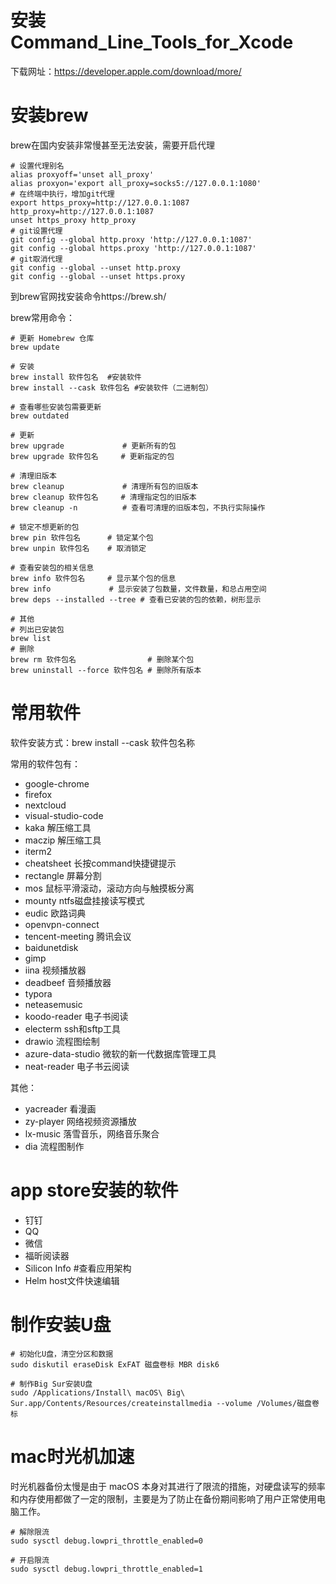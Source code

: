 # 安装Command_Line_Tools_for_Xcode

下载网址：https://developer.apple.com/download/more/

# 安装brew

brew在国内安装非常慢甚至无法安装，需要开启代理

```shell
# 设置代理别名
alias proxyoff='unset all_proxy'
alias proxyon='export all_proxy=socks5://127.0.0.1:1080'
# 在终端中执行，增加git代理
export https_proxy=http://127.0.0.1:1087 http_proxy=http://127.0.0.1:1087
unset https_proxy http_proxy
# git设置代理
git config --global http.proxy 'http://127.0.0.1:1087'
git config --global https.proxy 'http://127.0.0.1:1087'
# git取消代理
git config --global --unset http.proxy
git config --global --unset https.proxy
```

到brew官网找安装命令https://brew.sh/

brew常用命令：

```shell
# 更新 Homebrew 仓库
brew update

# 安装
brew install 软件包名  #安装软件
brew install --cask 软件包名 #安装软件（二进制包）

# 查看哪些安装包需要更新
brew outdated

# 更新
brew upgrade             # 更新所有的包
brew upgrade 软件包名     # 更新指定的包

# 清理旧版本
brew cleanup             # 清理所有包的旧版本
brew cleanup 软件包名     # 清理指定包的旧版本
brew cleanup -n          # 查看可清理的旧版本包，不执行实际操作

# 锁定不想更新的包
brew pin 软件包名      # 锁定某个包
brew unpin 软件包名    # 取消锁定

# 查看安装包的相关信息
brew info 软件包名     # 显示某个包的信息
brew info             # 显示安装了包数量，文件数量，和总占用空间
brew deps --installed --tree # 查看已安装的包的依赖，树形显示

# 其他
# 列出已安装包
brew list
# 删除
brew rm 软件包名                # 删除某个包
brew uninstall --force 软件包名 # 删除所有版本

```

# 常用软件

软件安装方式：brew install --cask 软件包名称

常用的软件包有：

* google-chrome
* firefox
* nextcloud
* visual-studio-code
* kaka 解压缩工具
* maczip 解压缩工具
* iterm2
* cheatsheet 长按command快捷键提示
* rectangle 屏幕分割
* mos 鼠标平滑滚动，滚动方向与触摸板分离
* mounty ntfs磁盘挂接读写模式
* eudic 欧路词典
* openvpn-connect
* tencent-meeting 腾讯会议
* baidunetdisk
* gimp
* iina 视频播放器
* deadbeef 音频播放器
* typora
* neteasemusic
* koodo-reader 电子书阅读
* electerm ssh和sftp工具
* drawio 流程图绘制
* azure-data-studio 微软的新一代数据库管理工具
* neat-reader 电子书云阅读

其他：

* yacreader 看漫画
* zy-player 网络视频资源播放
* lx-music 落雪音乐，网络音乐聚合
* dia 流程图制作

# app store安装的软件

* 钉钉
* QQ
* 微信
* 福昕阅读器
* Silicon Info #查看应用架构
* Helm host文件快速编辑

# 制作安装U盘

```shell
# 初始化U盘，清空分区和数据
sudo diskutil eraseDisk ExFAT 磁盘卷标 MBR disk6

# 制作Big Sur安装U盘
sudo /Applications/Install\ macOS\ Big\ Sur.app/Contents/Resources/createinstallmedia --volume /Volumes/磁盘卷标

```

# mac时光机加速

时光机器备份太慢是由于 macOS 本身对其进行了限流的措施，对硬盘读写的频率和内存使用都做了一定的限制，主要是为了防止在备份期间影响了用户正常使用电脑工作。

```shell
# 解除限流
sudo sysctl debug.lowpri_throttle_enabled=0

# 开启限流
sudo sysctl debug.lowpri_throttle_enabled=1
```
